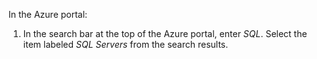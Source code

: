 In the Azure portal:
1. In the search bar at the top of the Azure portal, enter *SQL*.  Select the item labeled *SQL Servers* from the search results.